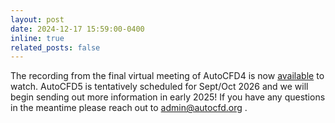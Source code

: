 ```yaml
---
layout: post
date: 2024-12-17 15:59:00-0400
inline: true
related_posts: false
---
```


The recording from the final virtual meeting of AutoCFD4 is now [available](https://youtu.be/CFMFef1CJDI) to watch. AutoCFD5 is tentatively scheduled for Sept/Oct 2026 and we will begin sending out more information in early 2025! If you have any questions in the meantime please reach out to admin@autocfd.org .   
